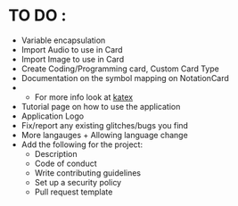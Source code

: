 # TO DO :
- Variable encapsulation
- Import Audio to use in Card
- Import Image to use in Card
- Create Coding/Programming card, Custom Card Type
- Documentation on the symbol mapping on NotationCard
- - For more info look at [katex](https://katex.org/docs/supported)
- Tutorial page on how to use the application
- Application Logo
- Fix/report any existing glitches/bugs you find
- More langauges + Allowing language change
- Add the following for the project:
  - Description 
  - Code of conduct
  - Write contributing guidelines
  - Set up a security policy
  - Pull request template
